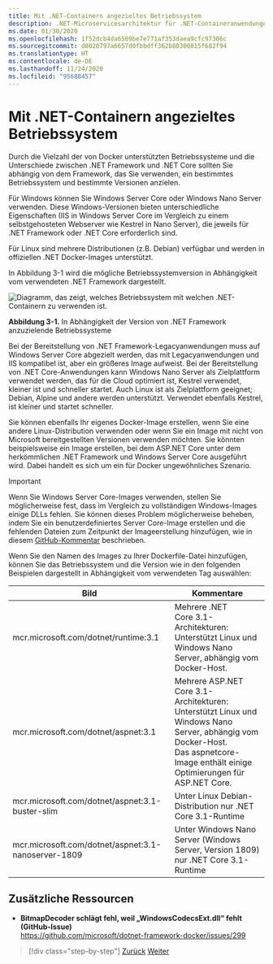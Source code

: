 ```yaml
---
title: Mit .NET-Containern angezieltes Betriebssystem
description: .NET-Microservicesarchitektur für .NET-Containeranwendungen | Mit .NET-Containern angezieltes Betriebssystem
ms.date: 01/30/2020
ms.openlocfilehash: 1f52dcb4da6509be7e771af353daea9cfc97306c
ms.sourcegitcommit: d8020797a6657d0fbbdff362b80300815f682f94
ms.translationtype: HT
ms.contentlocale: de-DE
ms.lasthandoff: 11/24/2020
ms.locfileid: "95688457"
---
```

# <a name="what-os-to-target-with-net-containers"></a>Mit .NET-Containern angezieltes Betriebssystem

Durch die Vielzahl der von Docker unterstützten Betriebssysteme und die Unterschiede zwischen .NET Framework und .NET Core sollten Sie abhängig von dem Framework, das Sie verwenden, ein bestimmtes Betriebssystem und bestimmte Versionen anzielen.

Für Windows können Sie Windows Server Core oder Windows Nano Server verwenden. Diese Windows-Versionen bieten unterschiedliche Eigenschaften (IIS in Windows Server Core im Vergleich zu einem selbstgehosteten Webserver wie Kestrel in Nano Server), die jeweils für .NET Framework oder .NET Core erforderlich sind.

Für Linux sind mehrere Distributionen (z.B. Debian) verfügbar und werden in offiziellen .NET Docker-Images unterstützt.

In Abbildung 3-1 wird die mögliche Betriebssystemversion in Abhängigkeit vom verwendeten .NET Framework dargestellt.

![Diagramm, das zeigt, welches Betriebssystem mit welchen .NET-Containern zu verwenden ist.](./media/net-container-os-targets/targeting-operating-systems.png)

**Abbildung 3-1.** In Abhängigkeit der Version von .NET Framework anzuzielende Betriebssysteme

Bei der Bereitstellung von .NET Framework-Legacyanwendungen muss auf Windows Server Core abgezielt werden, das mit Legacyanwendungen und IIS kompatibel ist, aber ein größeres Image aufweist. Bei der Bereitstellung von .NET Core-Anwendungen kann Windows Nano Server als Zielplattform verwendet werden, das für die Cloud optimiert ist, Kestrel verwendet, kleiner ist und schneller startet. Auch Linux ist als Zielplattform geeignet; Debian, Alpine und andere werden unterstützt. Verwendet ebenfalls Kestrel, ist kleiner und startet schneller.

Sie können ebenfalls Ihr eigenes Docker-Image erstellen, wenn Sie eine andere Linux-Distribution verwenden oder wenn Sie ein Image mit nicht von Microsoft bereitgestellten Versionen verwenden möchten. Sie könnten beispielsweise ein Image erstellen, bei dem ASP.NET Core unter dem herkömmlichen .NET Framework und Windows Server Core ausgeführt wird. Dabei handelt es sich um ein für Docker ungewöhnliches Szenario.

> [!IMPORTANT]
> Wenn Sie Windows Server Core-Images verwenden, stellen Sie möglicherweise fest, dass im Vergleich zu vollständigen Windows-Images einige DLLs fehlen. Sie können dieses Problem möglicherweise beheben, indem Sie ein benutzerdefiniertes Server Core-Image erstellen und die fehlenden Dateien zum Zeitpunkt der Imageerstellung hinzufügen, wie in diesem [GitHub-Kommentar](https://github.com/microsoft/dotnet-framework-docker/issues/299#issuecomment-511537448) beschrieben.

Wenn Sie den Namen des Images zu Ihrer Dockerfile-Datei hinzufügen, können Sie das Betriebssystem und die Version wie in den folgenden Beispielen dargestellt in Abhängigkeit vom verwendeten Tag auswählen:

| Bild | Kommentare |
|-------|----------|
| mcr.microsoft.com/dotnet/runtime:3.1 | Mehrere .NET Core 3.1-Architekturen: Unterstützt Linux und Windows Nano Server, abhängig vom Docker-Host. |
| mcr.microsoft.com/dotnet/aspnet:3.1 | Mehrere ASP.NET Core 3.1-Architekturen: Unterstützt Linux und Windows Nano Server, abhängig vom Docker-Host. <br/> Das aspnetcore-Image enthält einige Optimierungen für ASP.NET Core. |
| mcr.microsoft.com/dotnet/aspnet:3.1-buster-slim | Unter Linux Debian-Distribution nur .NET Core 3.1-Runtime |
| mcr.microsoft.com/dotnet/aspnet:3.1-nanoserver-1809 | Unter Windows Nano Server (Windows Server, Version 1809) nur .NET Core 3.1-Runtime |

## <a name="additional-resources"></a>Zusätzliche Ressourcen

- **BitmapDecoder schlägt fehl, weil „WindowsCodecsExt.dll“ fehlt (GitHub-Issue)**  
  <https://github.com/microsoft/dotnet-framework-docker/issues/299>

> [!div class="step-by-step"]
> [Zurück](container-framework-choice-factors.md)
> [Weiter](official-net-docker-images.md)
